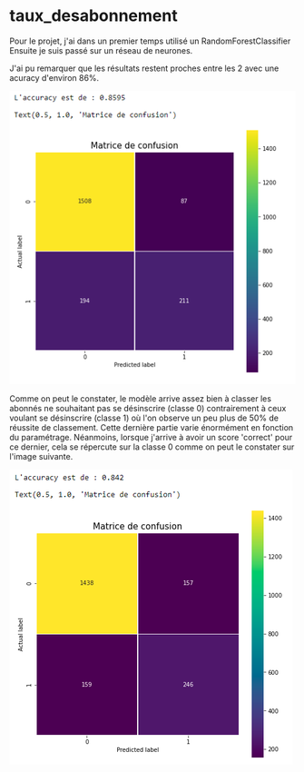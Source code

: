 # taux_desabonnement

Pour le projet, j'ai dans un premier temps utilisé un RandomForestClassifier
Ensuite je suis passé sur un réseau de neurones. 

J'ai pu remarquer que les résultats restent proches entre les 2 avec une acuracy d'environ 86%.

![adam2.PNG](adam2.PNG) 

Comme on peut le constater, le modèle arrive assez bien à classer les abonnés ne souhaitant pas se désinscrire (classe 0) contrairement à ceux voulant se désinscrire (classe 1) où l'on observe un peu plus de 50% de réussite de classement. 
Cette dernière partie varie énormément en fonction du paramétrage. Néanmoins, lorsque j'arrive à avoir un score 'correct' pour ce dernier, cela se répercute sur la classe 0 comme on peut le constater sur l'image suivante. 

![rmsprop.PNG](rmsprop.PNG) 
